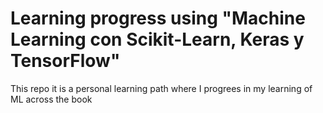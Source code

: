 # Learning progress using "Machine Learning con Scikit-Learn, Keras y TensorFlow"

This repo it is a personal learning path where I progrees in my learning of ML across the book
